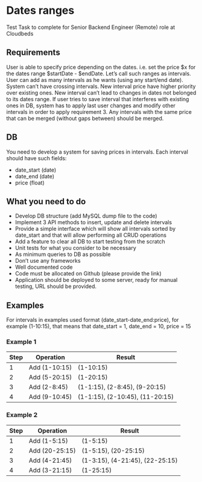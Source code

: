 # Dates ranges
Test Task to complete for Senior Backend Engineer (Remote) role at Cloudbeds

## Requirements
User is able to specify price depending on the dates. i.e. set the price $x for the
dates range $startDate - $endDate. Let’s call such ranges as intervals.
User can add as many intervals as he wants (using any start/end date).
System can’t have crossing intervals.
New interval price have higher priority over existing ones.
New interval can’t lead to changes in dates not belonged to its dates range.
If user tries to save interval that interferes with existing ones in DB, system has to apply last user changes and modify other intervals in order to apply requirement 3.
Any intervals with the same price that can be merged (without gaps between)
should be merged.

## DB
You need to develop a system for saving prices in intervals. Each interval should have
such fields:
- date_start (date)
- date_end (date)
- price (float)

## What you need to do
- Develop DB structure (add MySQL dump file to the code)
- Implement 3 API methods to insert, update and delete intervals
- Provide a simple interface which will show all intervals sorted by date_start and
that will allow performing all CRUD operations
- Add a feature to clear all DB to start testing from the scratch
- Unit tests for what you consider to be necessary
- As minimum queries to DB as possible
- Don’t use any frameworks
- Well documented code
- Code must be allocated on Github (please provide the link)
- Application should be deployed to some server, ready for manual testing, URL
should be provided.

## Examples
For intervals in examples used format (date_start-date_end:price), for example
(1-10:15), that means that date_start = 1, date_end = 10, price = 15

### Example 1
| Step | Operation   | Result  |
|------|-------------|---------|
|1     |Add (1-10:15)|(1-10:15)|
|2     |Add (5-20:15)|(1-20:15)|
|3     |Add (2-8:45) |(1-1:15), (2-8:45), (9-20:15)|
|4     |Add (9-10:45)|(1-1:15), (2-10:45), (11-20:15)|

### Example 2
| Step | Operation    | Result  |
|------|--------------|---------|
|1     |Add (1-5:15)  |(1-5:15) |
|2     |Add (20-25:15)|(1-5:15), (20-25:15)|
|3     |Add (4-21:45) |(1-3:15), (4-21:45), (22-25:15)|
|4     |Add (3-21:15) |(1-25:15)|
